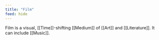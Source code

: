 ```yaml
---
title: "Film"
feed: hide
---
```


Film is a visual, [[Time]]-shifting [[Medium]] of [[Art]] and [[Literature]]. It can include [[Music]]. 